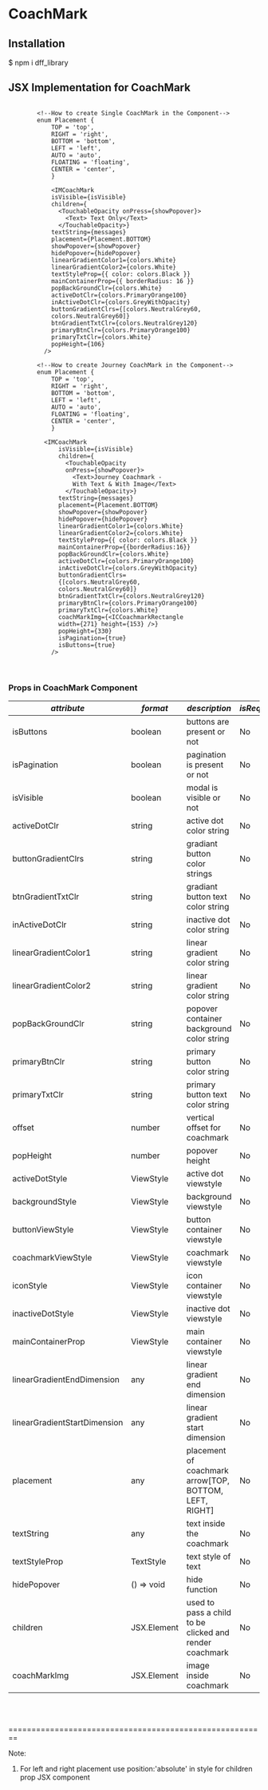 # CoachMark

## Installation

$ npm i dff_library

<!--Other dependencies using npm -->

## JSX Implementation for CoachMark

```JSX

        <!--How to create Single CoachMark in the Component-->
        enum Placement {
            TOP = 'top',
            RIGHT = 'right',
            BOTTOM = 'bottom',
            LEFT = 'left',
            AUTO = 'auto',
            FLOATING = 'floating',
            CENTER = 'center',
            }

            <IMCoachMark
            isVisible={isVisible}
            children={
              <TouchableOpacity onPress={showPopover}>
                <Text> Text Only</Text>
              </TouchableOpacity>}
            textString={messages}
            placement={Placement.BOTTOM}
            showPopover={showPopover}
            hidePopover={hidePopover}
            linearGradientColor1={colors.White}
            linearGradientColor2={colors.White}
            textStyleProp={{ color: colors.Black }}
            mainContainerProp={{ borderRadius: 16 }}
            popBackGroundClr={colors.White}
            activeDotClr={colors.PrimaryOrange100}
            inActiveDotClr={colors.GreyWithOpacity}
            buttonGradientClrs={[colors.NeutralGrey60, 
            colors.NeutralGrey60]}
            btnGradientTxtClr={colors.NeutralGrey120}
            primaryBtnClr={colors.PrimaryOrange100}
            primaryTxtClr={colors.White}
            popHeight={106}
          />

        <!--How to create Journey CoachMark in the Component-->
        enum Placement {
            TOP = 'top',
            RIGHT = 'right',
            BOTTOM = 'bottom',
            LEFT = 'left',
            AUTO = 'auto',
            FLOATING = 'floating',
            CENTER = 'center',
            }

          <IMCoachMark
              isVisible={isVisible}
              children={
                <TouchableOpacity 
                onPress={showPopover}>
                  <Text>Journey Coachmark - 
                  With Text & With Image</Text>
                </TouchableOpacity>}
              textString={messages}
              placement={Placement.BOTTOM}
              showPopover={showPopover}
              hidePopover={hidePopover}
              linearGradientColor1={colors.White}
              linearGradientColor2={colors.White}
              textStyleProp={{ color: colors.Black }}
              mainContainerProp={{borderRadius:16}}
              popBackGroundClr={colors.White}
              activeDotClr={colors.PrimaryOrange100}
              inActiveDotClr={colors.GreyWithOpacity}
              buttonGradientClrs=
              {[colors.NeutralGrey60, 
              colors.NeutralGrey60]}
              btnGradientTxtClr={colors.NeutralGrey120}
              primaryBtnClr={colors.PrimaryOrange100}
              primaryTxtClr={colors.White}
              coachMarkImg={<ICCoachmarkRectangle 
              width={271} height={153} />}
              popHeight={330}
              isPagination={true}
              isButtons={true}
            />

```

<br/>

### Props in CoachMark Component

| **_attribute_**               | **_format_** | **_description_**                                             | **_isRequired_** |
| ----------------------------- | ------------ | ------------------------------------------------------------- | ---------------- |
| isButtons                     | boolean      | buttons are present or not                                    | No               |
| isPagination                  | boolean      | pagination is present or not                                  | No               |
| isVisible                     | boolean      | modal is visible or not                                       | No               |
| activeDotClr                  | string       | active dot color string                                       | No               |
| buttonGradientClrs            | string       | gradiant button color strings                                 | No               |
| btnGradientTxtClr             | string       | gradiant button text color string                             | No               |
| inActiveDotClr                | string       | inactive dot color string                                     | No               |
| linearGradientColor1          | string       | linear gradient color string                                  | No               |
| linearGradientColor2          | string       | linear gradient color string                                  | No               |
| popBackGroundClr              | string       | popover container background color string                     | No               |
| primaryBtnClr                 | string       | primary button color string                                   | No               |
| primaryTxtClr                 | string       | primary button text color string                              | No               |
| offset                        | number       | vertical offset for coachmark                                 | No               |
| popHeight                     | number       | popover height                                                | No               |
| activeDotStyle                | ViewStyle    | active dot viewstyle                                          | No               |
| backgroundStyle               | ViewStyle    | background viewstyle                                          | No               |
| buttonViewStyle               | ViewStyle    | button container viewstyle                                    | No               |
| coachmarkViewStyle            | ViewStyle    | coachmark viewstyle                                           | No               |
| iconStyle                     | ViewStyle    | icon container viewstyle                                      | No               |
| inactiveDotStyle              | ViewStyle    | inactive dot viewstyle                                        | No               |
| mainContainerProp             | ViewStyle    | main container viewstyle                                      | No               |
| linearGradientEndDimension    | any          | linear gradient end dimension                                 | No               |
| linearGradientStartDimension  | any          | linear gradient start dimension                               | No               |
| placement                     | any          | placement of coachmark arrow[TOP, BOTTOM, LEFT, RIGHT]        | No               |
| textString                    | any          | text inside the coachmark                                     | No               |
| textStyleProp                 | TextStyle    | text style of text                                            | No               |
| hidePopover                   | () => void   | hide function                                                 | No               |
| children                      | JSX.Element  | used to pass a child to be clicked and render coachmark       | No               |
| coachMarkImg                  | JSX.Element  | image inside coachmark                                        | No               |


<br/>
<br/>

========================================================

Note:
1) For left and right placement use position:'absolute' in style for children prop JSX component